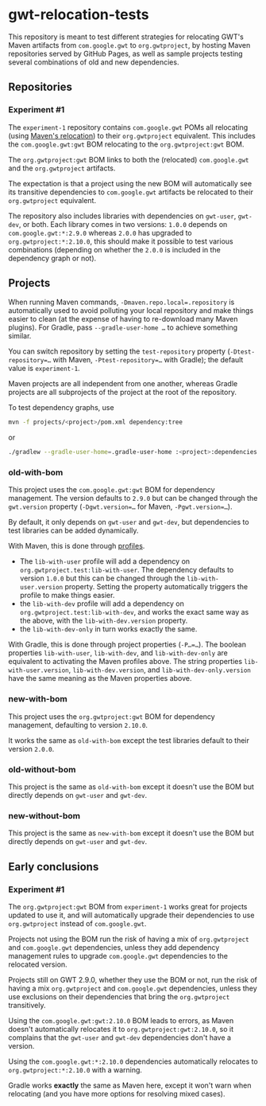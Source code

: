 # gwt-relocation-tests

This repository is meant to test different strategies for relocating GWT's Maven artifacts from `com.google.gwt` to `org.gwtproject`,
by hosting Maven repositories served by GitHub Pages,
as well as sample projects testing several combinations of old and new dependencies.

## Repositories

### Experiment #1

The `experiment-1` repository contains `com.google.gwt` POMs all relocating (using [Maven's relocation](https://maven.apache.org/guides/mini/guide-relocation.html)) to their `org.gwtproject` equivalent.
This includes the `com.google.gwt:gwt` BOM relocating to the `org.gwtproject:gwt` BOM.

The `org.gwtproject:gwt` BOM links to both the (relocated) `com.google.gwt` and the `org.gwtproject` artifacts.

The expectation is that a project using the new BOM will automatically see its transitive dependencies to `com.google.gwt` artifacts be relocated to their `org.gwtproject` equivalent.

The repository also includes libraries with dependencies on `gwt-user`, `gwt-dev`, or both.
Each library comes in two versions: `1.0.0` depends on `com.google.gwt:*:2.9.0` whereas `2.0.0` has upgraded to `org.gwtproject:*:2.10.0`,
this should make it possible to test various combinations (depending on whether the `2.0.0` is included in the dependency graph or not).

## Projects

When running Maven commands, `-Dmaven.repo.local=.repository` is automatically used to avoid polluting your local repository and make things easier to clean
(at the expense of having to re-download many Maven plugins).
For Gradle, pass `--gradle-user-home …` to achieve something similar.

You can switch repository by setting the `test-repository` property (`-Dtest-repository=…` with Maven, `-Ptest-repository=…` with Gradle);
the default value is `experiment-1`.

Maven projects are all independent from one another,
whereas Gradle projects are all subprojects of the project at the root of the repository.

To test dependency graphs, use
```sh
mvn -f projects/<project>/pom.xml dependency:tree
```
or
```sh
./gradlew --gradle-user-home=.gradle-user-home :<project>:dependencies
```

### old-with-bom

This project uses the `com.google.gwt:gwt` BOM for dependency management.
The version defaults to `2.9.0` but can be changed through the `gwt.version` property
(`-Dgwt.version=…` for Maven, `-Pgwt.version=…`).

By default, it only depends on `gwt-user` and `gwt-dev`, but dependencies to test libraries can be added dynamically.

With Maven, this is done through [profiles](https://maven.apache.org/guides/introduction/introduction-to-profiles.html).
 * The `lib-with-user` profile will add a dependency on `org.gwtproject.test:lib-with-user`.
   The dependency defaults to version `1.0.0` but this can be changed through the `lib-with-user.version` property.
   Setting the property automatically triggers the profile to make things easier.
 * the `lib-with-dev` profile will add a dependency on `org.gwtproject.test:lib-with-dev`,
   and works the exact same way as the above, with the `lib-with-dev.version` property.
 * the `lib-with-dev-only` in turn works exactly the same.

With Gradle, this is done through project properties (`-P…=…`).
The boolean properties `lib-with-user`, `lib-with-dev`, and `lib-with-dev-only` are equivalent to activating the Maven profiles above.
The string properties `lib-with-user.version`, `lib-with-dev.version`, and `lib-with-dev-only.version` have the same meaning as the Maven properties above.

### new-with-bom

This project uses the `org.gwtproject:gwt` BOM for dependency management, defaulting to version `2.10.0`.

It works the same as `old-with-bom` except the test libraries default to their version `2.0.0`.

### old-without-bom

This project is the same as `old-with-bom` except it doesn't use the BOM but directly depends on `gwt-user` and `gwt-dev`.

### new-without-bom

This project is the same as `new-with-bom` except it doesn't use the BOM but directly depends on `gwt-user` and `gwt-dev`.

## Early conclusions

### Experiment #1

The `org.gwtproject:gwt` BOM from `experiment-1` works great for projects updated to use it,
and will automatically upgrade their dependencies to use `org.gwtproject` instead of `com.google.gwt`.

Projects not using the BOM run the risk of having a mix of `org.gwtproject` and `com.google.gwt` dependencies,
unless they add dependency management rules to upgrade `com.google.gwt` dependencies to the relocated version.

Projects still on GWT 2.9.0, whether they use the BOM or not,
run the risk of having a mix `org.gwtproject` and `com.google.gwt` dependencies,
unless they use exclusions on their dependencies that bring the `org.gwtproject` transitively.

Using the `com.google.gwt:gwt:2.10.0` BOM leads to errors,
as Maven doesn't automatically relocates it to `org.gwtproject:gwt:2.10.0`,
so it complains that the `gwt-user` and `gwt-dev` dependencies don't have a version.

Using the `com.google.gwt:*:2.10.0` dependencies automatically relocates to `org.gwtproject:*:2.10.0` with a warning.

Gradle works **exactly** the same as Maven here, except it won't warn when relocating
(and you have more options for resolving mixed cases).
